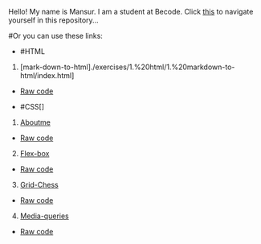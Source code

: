 Hello! My name is Mansur. I am a student at Becode. 
Click [this](https://scenoxmans.github.io/learning-markup/.) to navigate yourself in this repository...

#Or you can use these links:
+ #HTML
1. [mark-down-to-html]./exercises/1.%20html/1.%20markdown-to-html/index.html]
*    [Raw code](https://github.com/scenoxmans/learning-markup/blob/master/exercises/1.%20html/1.%20markdown-to-html/index.html)
+ #CSS[]
1. [Aboutme](https://./exercises/2.%20css/1.about-me/AboutMe.html)
*    [Raw code](https://github.com/scenoxmans/learning-markup/blob/master/exercises/2.%20css/1.about-me/AboutMe.html)
2. [Flex-box](./exercises/2.%20css/2.flex-box/bombs.html)
*    [Raw code](https://github.com/scenoxmans/learning-markup/blob/master/exercises/2.%20css/2.flex-box/bombs.html)
3. [Grid-Chess](./exercises/2.%20css/3.grid/grid-chess.html)
*    [Raw code](https://github.com/scenoxmans/learning-markup/blob/master/exercises/2.%20css/3.grid/grid-chess.html)
4. [Media-queries](./exercises/2.%20css/4.media-queries/oursite.html)
*    [Raw code](https://github.com/scenoxmans/learning-markup/tree/master/exercises/2.%20css/4.media-queries)
